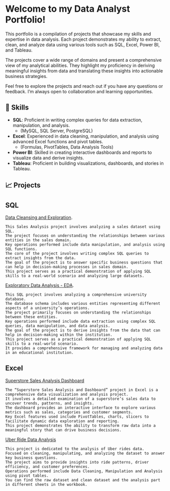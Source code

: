 # Welcome to my Data Analyst Portfolio!

This portfolio is a compilation of projects that showcase my skills and expertise in data analysis. Each project demonstrates my ability to extract, clean, and analyze data using various tools such as SQL, Excel, Power BI, and Tableau.

The projects cover a wide range of domains and present a comprehensive view of my analytical abilities. They highlight my proficiency in deriving meaningful insights from data and translating these insights into actionable business strategies.

Feel free to explore the projects and reach out if you have any questions or feedback. I’m always open to collaboration and learning opportunities. 


## 🧰 Skills

- **SQL**: Proficient in writing complex queries for data extraction, manipulation, and analysis.
    - (MySQL, SQL Server, PostgreSQL)
- **Excel**: Experienced in data cleaning, manipulation, and analysis using advanced Excel functions and pivot tables.
    - (Formulas, PivotTables, Data Analysis Tools)
- **Power BI**: Skilled in creating interactive dashboards and reports to visualize data and derive insights.
- **Tableau**: Proficient in building visualizations, dashboards, and stories in Tableau.

## 📈 Projects

## SQL 
[Data Cleansing and Exploration](https://github.com/din3shn/DA_Portfolio_Proj/tree/main/SQL_DataMart_Project).

    This Sales Analysis project involves analyzing a sales dataset using SQL. 
    The project focuses on understanding the relationships between various entities in the sales domain. 
    Key operations performed include data manipulation, and analysis using SQL functions. 
    The core of the project involves writing complex SQL queries to extract insights from the data. 
    The goal of the project is to answer specific business questions that can help in decision-making processes in sales domain. 
    This project serves as a practical demonstration of applying SQL skills to a real-world scenario and analyzing large datasets.

[Exploratory Data Analysis - EDA](https://github.com/din3shn/DA_Portfolio_Proj/tree/main/SQL_University_Project).

    This SQL project involves analyzing a comprehensive university database.
    The database schema includes various entities representing different aspects of a university’s operations.
    The project primarily focuses on understanding the relationships between these entities.
    Key operations performed include data extraction using complex SQL queries, data manipulation, and data analysis.
    The goal of the project is to derive insights from the data that can help in decision-making within the institution.
    This project serves as a practical demonstration of applying SQL skills to a real-world scenario.
    It provides a comprehensive framework for managing and analyzing data in an educational institution.

## Excel

[Superstore Sales Analysis Dashboard](https://github.com/din3shn/DA_Portfolio_Proj/tree/main/Excel_Projects_and_More/Superstore_Dashboard)

    The “Superstore Sales Analysis and Dashboard” project in Excel is a comprehensive data visualization and analysis project.
    It involves a detailed examination of a superstore’s sales data to uncover trends, patterns, and insights.
    The dashboard provides an interactive interface to explore various metrics such as sales, categories and customer segments.
    Key Excel features used include PivotTables, charts, slicers to facilitate dynamic data exploration and reporting.
    This project demonstrates the ability to transform raw data into a meaningful story that can drive business decisions.

[Uber Ride Data Analysis](https://github.com/din3shn/DA_Portfolio_Proj/tree/main/Excel_Projects_and_More/Uber_Rides_Analysis)

    This project is dedicated to the analysis of Uber rides data. 
    Focused on cleaning, manipulating, and analyzing the dataset to answer key business questions. 
    The project aims to provide insights into ride patterns, driver efficiency, and customer preferences.
    Operations performed include Data Cleaning, Manipulation and Analysis using pivot tables.
    You can find the raw dataset and clean dataset and the analysis part in different sheets in the workbook.

